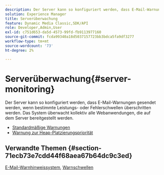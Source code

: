 ```yaml
---
description: Der Server kann so konfiguriert werden, dass E-Mail-Warnungen gesendet werden, wenn bestimmte Leistungs- oder Fehlerschwellen überschritten werden. Das System überwacht kollektiv alle Webanwendungen, die auf dem Server bereitgestellt werden.
solution: Experience Manager
title: Serverüberwachung
feature: Dynamic Media Classic,SDK/API
role: Developer,Admin,User
exl-id: c751d653-da5d-4573-99fd-fb9113977160
source-git-commit: fcda99340a18d5037157723bb3bdca5fa9df3277
workflow-type: tm+mt
source-wordcount: '73'
ht-degree: 2%

---
```


# Serverüberwachung{#server-monitoring}

Der Server kann so konfiguriert werden, dass E-Mail-Warnungen gesendet werden, wenn bestimmte Leistungs- oder Fehlerschwellen überschritten werden. Das System überwacht kollektiv alle Webanwendungen, die auf dem Server bereitgestellt werden.

* [Standardmäßige Warnungen](r-standard-alerts.md)
* [Warnung zur Heap-Platzierungspriorität](c-heap-space-priority-alert.md)

## Verwandte Themen {#section-71ecb73e7cdd44f68aea67b64dc9c3ed}

[E-Mail-Warnhinweissystem](../../../../is-api/image-serving-api-ref/c-configuration-and-administration/c-server-settings/r-monitoring-and-alerting-system.md#reference-4b604b5f8b014ecca89cf55d8ebb2d39), [Warnschwellen](../../../../is-api/image-serving-api-ref/c-configuration-and-administration/c-server-settings/r-alert-thresholds.md#reference-a77d3f92f456419a878bf18782d38922)
